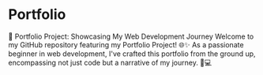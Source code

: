 # Portfolio
🚀 Portfolio Project: Showcasing My Web Development Journey  Welcome to my GitHub repository featuring my Portfolio Project! 🌐✨  As a passionate beginner in web development, I've crafted this portfolio from the ground up, encompassing not just code but a narrative of my journey. 🎨💻
